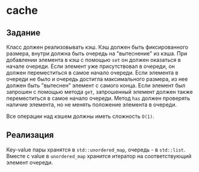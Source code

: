 # cache
## Задание
Класс должен реализовывать кэш. Кэш должен быть фиксированного размера, внутри должна быть очередь на "вытеснение" из кэша. При добавлении элемента в кэш с помощью `set` он должен оказаться в начале очереди. Если элемент уже присутствовал в очереди, он должен переместиться в самое начало очереди. Если элемента в очереди не было и очередь достигла максимального размера, из нее должен быть "вытеснен" элемент с самого конца. Если элемент был запрошен с помощью метода `get`, запрошенный элемент должен также переместиться в самое начало очереди. Метод `has` должен проверять наличие элемента, но не менять положение элемента в очереди.

Все операции над кэшем должны иметь сложность `O(1)`.

## Реализация
Key-value пары хранятся в `std::unordered_map`, очередь - в `std::list`. Вместе с value в `unordered_map` хранится итератор на соответствующий элемент очереди.
